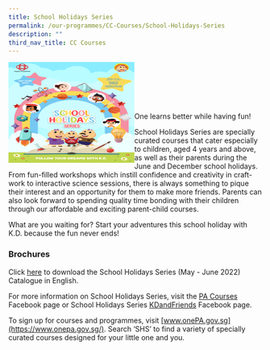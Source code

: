 ```yaml
---
title: School Holidays Series
permalink: /our-programmes/CC-Courses/School-Holidays-Series
description: ""
third_nav_title: CC Courses
---
```

<img style="height:200px;width:250px" align= "left" src="/images/Programmes/CC%20Courses/School%20Holidays%20Series%20MayJun%202022%20Cover%20(1).png"><br><br><br><br><br>

One learns better while having fun!

School Holidays Series are specially curated courses that cater especially to children, aged 4 years and above, as well as their parents during the June and December school holidays. From fun-filled workshops which instill confidence and creativity in craft-work to interactive science sessions, there is always something to pique their interest and an opportunity for them to make more friends. Parents can also look forward to spending quality time bonding with their children through our affordable and exciting parent-child courses.

What are you waiting for? Start your adventures this school holiday with K.D. because the fun never ends! 

### Brochures

Click [here](/files/Our%20Programmes/CC%20Courses/SHS%20E-brochure_May%20June%202022.pdf) to download the School Holidays Series (May - June 2022) Catalogue in English.

For more information on School Holidays Series, visit the [PA Courses](https://www.facebook.com/pacourses) Facebook page or School Holidays Series [KDandFriends](https://www.facebook.com/kdandfriends) Facebook page.

To sign up for courses and programmes, visit [www.onePA.gov.sg](https://www.onepa.gov.sg/). Search ‘SHS’ to find a variety of specially curated courses designed for your little one and you.